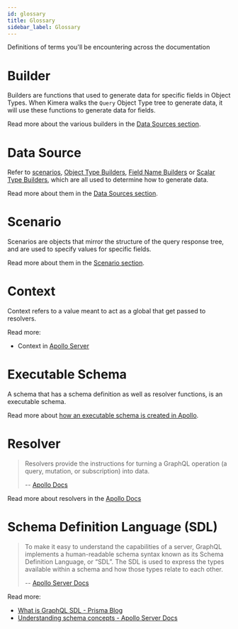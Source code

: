 ```yaml
---
id: glossary
title: Glossary
sidebar_label: Glossary
---
```


Definitions of terms you'll be encountering across the documentation

# Builder

Builders are functions that used to generate data for specific fields in Object Types. When Kimera walks the `Query` Object Type tree to generate data, it will use these functions to generate data for fields.

Read more about the various builders in the [Data Sources section](/graphql-kimera/docs/data-sources).

# Data Source

Refer to [scenarios](/graphql-kimera/docs/scenarios), [Object Type Builders](/graphql-kimera/docs/object-type-builders), [Field Name Builders](field-name-builders) or [Scalar Type Builders](/graphql-kimera/docs/scalar-type-builders), which are all used to determine how to generate data.

Read more about them in the [Data Sources section](/graphql-kimera/docs/data-sources).

# Scenario

Scenarios are objects that mirror the structure of the query response tree, and are used to specify values for specific fields.

Read more about them in the [Scenario section](/graphql-kimera/docs/scenarios).

# Context

Context refers to a value meant to act as a global that get passed to resolvers.

Read more:

- Context in [Apollo Server](https://www.apollographql.com/docs/apollo-server/essentials/data.html#context)

# Executable Schema

A schema that has a schema definition as well as resolver functions, is an executable schema.

Read more about [how an executable schema is created in Apollo](https://www.apollographql.com/docs/graphql-tools/generate-schema.html#makeExecutableSchema).

# Resolver

> Resolvers provide the instructions for turning a GraphQL operation (a query, mutation, or subscription) into data.
>
> -- [Apollo Docs](https://www.apollographql.com/docs/tutorial/resolvers.html#resolver-api)

Read more about resolvers in the [Apollo Docs](https://www.apollographql.com/docs/tutorial/resolvers.html#resolver-api)

# Schema Definition Language (SDL)

> To make it easy to understand the capabilities of a server, GraphQL implements a human-readable schema syntax known as its Schema Definition Language, or “SDL”. The SDL is used to express the types available within a schema and how those types relate to each other.
>
> -- [Apollo Server Docs](https://www.apollographql.com/docs/apollo-server/essentials/schema.html#sdl)

Read more:

- [What is GraphQL SDL - Prisma Blog](https://www.prisma.io/blog/graphql-sdl-schema-definition-language-6755bcb9ce51)
- [Understanding schema concepts - Apollo Server Docs](https://www.apollographql.com/docs/apollo-server/essentials/schema.html#sdl)
